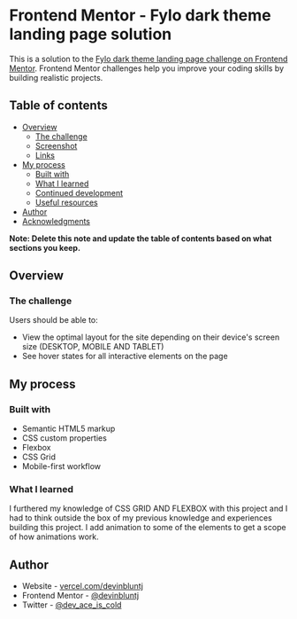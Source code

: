 # Frontend Mentor - Fylo dark theme landing page solution

This is a solution to the [Fylo dark theme landing page challenge on Frontend Mentor](https://www.frontendmentor.io/challenges/fylo-dark-theme-landing-page-5ca5f2d21e82137ec91a50fd). Frontend Mentor challenges help you improve your coding skills by building realistic projects. 

## Table of contents

- [Overview](#overview)
  - [The challenge](#the-challenge)
  - [Screenshot](#screenshot)
  - [Links](#links)
- [My process](#my-process)
  - [Built with](#built-with)
  - [What I learned](#what-i-learned)
  - [Continued development](#continued-development)
  - [Useful resources](#useful-resources)
- [Author](#author)
- [Acknowledgments](#acknowledgments)

**Note: Delete this note and update the table of contents based on what sections you keep.**

## Overview

### The challenge

Users should be able to:

- View the optimal layout for the site depending on their device's screen size (DESKTOP, MOBILE AND TABLET)
- See hover states for all interactive elements on the page


## My process

### Built with

- Semantic HTML5 markup
- CSS custom properties
- Flexbox
- CSS Grid
- Mobile-first workflow


### What I learned

I furthered my knowledge of CSS GRID AND FLEXBOX with this project and I had to think outside the box of my previous knowledge and experiences building this project. I add animation to some of the elements to get a scope of how animations work.



## Author

- Website - [vercel.com/devinbluntj](https://vercel.com/devinbluntj)
- Frontend Mentor - [@devinbluntj](https://www.frontendmentor.io/profile/devinbluntj)
- Twitter - [@dev_ace_is_cold](https://www.twitter.com/dev_ace_is_cold)

